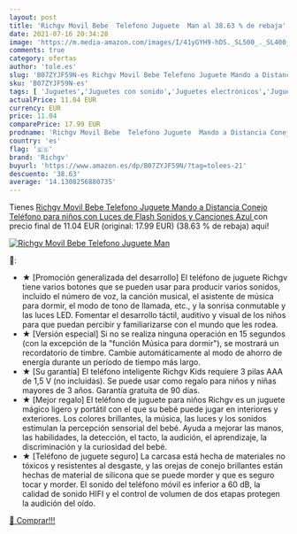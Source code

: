 ```yaml
---
layout: post
title: 'Richgv Movil Bebe  Telefono Juguete  Man al 38.63 % de rebaja'
date: 2021-07-16 20:34:28
image: 'https://m.media-amazon.com/images/I/41yGYH9-hDS._SL500_._SL400_.jpg'
comments: true
category: ofertas
author: 'tole.es'
slug: 'B07ZYJF59N-es Richgv Movil Bebe Telefono Juguete Mando a Distancia...'
sku: 'B07ZYJF59N-es'
tags: [ 'Juguetes','Juguetes con sonido','Juguetes electrónicos','Juguetes para Bebés y primera infancia','Juguetes y juegos','bebe','richgv', ]
actualPrice: 11.04 EUR
currency: EUR
price: 11.04
comparePrice: 17.99 EUR
prodname: 'Richgv Movil Bebe  Telefono Juguete  Mando a Distancia Conejo  Teléfono para niños con Luces de Flash  Sonidos y Canciones Azul '
country: 'es'
flag: '🇪🇸'
brand: 'Richgv'
buyurl: 'https://www.amazon.es/dp/B07ZYJF59N/?tag=tolees-21'
descuento: '38.63'
average: '14.1308256880735'
---
```


Tienes [Richgv Movil Bebe  Telefono Juguete  Mando a Distancia Conejo  Teléfono para niños con Luces de Flash  Sonidos y Canciones Azul ](https://www.amazon.es/dp/B07ZYJF59N/?tag=tolees-21) con precio final de  11.04 EUR (original: 17.99 EUR) (38.63 %  de rebaja) aqui!

[![Richgv Movil Bebe  Telefono Juguete  Man](https://m.media-amazon.com/images/I/41yGYH9-hDS._SL500_._SL400_.jpg)](https://www.amazon.es/dp/B07ZYJF59N/?tag=tolees-21)

🔎:

- ★ [Promoción generalizada del desarrollo] El teléfono de juguete Richgv tiene varios botones que se pueden usar para producir varios sonidos, incluido el número de voz, la canción musical, el asistente de música para dormir, el modo de tono de llamada, etc., y la sonrisa conmutable y las luces LED. Fomentar el desarrollo táctil, auditivo y visual de los niños para que puedan percibir y familiarizarse con el mundo que les rodea.
- ★ [Versión especial] Si no se realiza ninguna operación en 15 segundos (con la excepción de la "función Música para dormir"), se mostrará un recordatorio de timbre. Cambie automáticamente al modo de ahorro de energía durante un período de tiempo más largo.
- ★ [Su garantía] El teléfono inteligente Richgv Kids requiere 3 pilas AAA de 1,5 V (no incluidas). Se puede usar como regalo para niños y niñas mayores de 3 años. Garantía gratuita de 90 días.
- ★ [Mejor regalo] El teléfono de juguete para niños Richgv es un juguete mágico ligero y portátil con el que su bebé puede jugar en interiores y exteriores. Los colores brillantes, la música, las luces y los sonidos estimulan la percepción sensorial del bebé. Ayuda a mejorar las manos, las habilidades, la detección, el tacto, la audición, el aprendizaje, la discriminación y la curiosidad del bebé.
- ★ [Teléfono de juguete seguro] La carcasa está hecha de materiales no tóxicos y resistentes al desgaste, y las orejas de conejo brillantes están hechas de material de silicona que se puede morder y que es seguro tocar y morder. El sonido del teléfono móvil es inferior a 60 dB, la calidad de sonido HIFI y el control de volumen de dos etapas protegen la audición del oído.

[🛒 Comprar!!!](https://www.amazon.es/dp/B07ZYJF59N/?tag=tolees-21)
